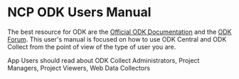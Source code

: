 # NCP ODK Users Manual

The best resource for ODK are the [Official ODK Documentation](https://docs.getodk.org/) and the [ODK Forum](https://forum.getodk.org/).
This user's manual is focused on how to use ODK Central and ODK Collect from the point of view of the type of user you are.

App Users should read about ODK Collect
Administrators, Project Managers, Project Viewers, Web Data Collectors 